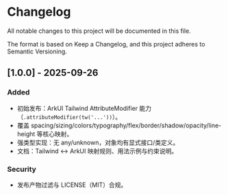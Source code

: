 # Changelog

All notable changes to this project will be documented in this file.

The format is based on Keep a Changelog, and this project adheres to Semantic Versioning.

## [1.0.0] - 2025-09-26
### Added
- 初始发布：ArkUI Tailwind AttributeModifier 能力（`.attributeModifier(tw('...'))`）。
- 覆盖 spacing/sizing/colors/typography/flex/border/shadow/opacity/line-height 等核心映射。
- 强类型实现：无 any/unknown，对象均有显式接口/类定义。
- 文档：Tailwind ↔ ArkUI 映射规则、用法示例与约束说明。

### Security
- 发布产物过滤与 LICENSE（MIT）合规。
